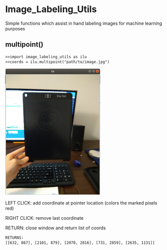 # Image_Labeling_Utils
Simple functions which assist in hand labeling images for machine learning purposes

## multipoint()
```
>>import image_labeling_utils as ilu
>>coords = ilu.multipoint("path/to/image.jpg")
```
<dl>
  <img src="examples/multipoint.png" alt="Multipoint" width="300" height="400">
</dl>

LEFT CLICK: add coordinate at pointer location (colors the marked pixels red)

RIGHT CLICK: remove last coordinate

RETURN: close window and return list of coords
```
RETURNS:
[[632, 867], [2101, 879], [2070, 2816], [731, 2859], [2635, 1131]]
```
